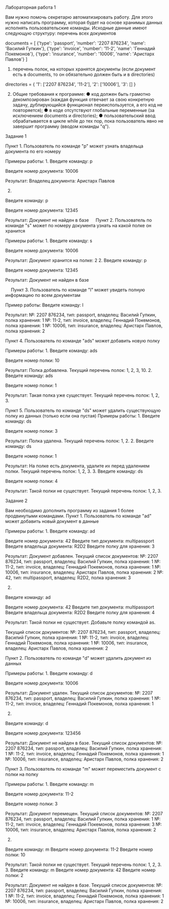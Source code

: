 Лабораторная работа 1

Вам нужно помочь секретарю автоматизировать работу. Для этого нужно написать программу, которая будет на основе хранимых данных исполнять пользовательские команды.
Исходные данные имеют следующую структуру:
перечень всех документов

documents = [
 {'type': 'passport', 'number': '2207 876234', 'name': 'Василий Гупкин'},
 {'type': 'invoice', 'number': '11-2', 'name': 'Геннадий Покемонов'},
 {'type': 'insurance', 'number': '10006', 'name': 'Аристарх Павлов'}
]
1)  перечень полок, на которых хранятся документы (если документ есть в documents, то он обязательно должен быть и в directories)

directories = {
 '1': ['2207 876234', '11-2'],
 '2': ['10006'],
 '3': []
}

2) Общие требования к программе:
●	код должен быть грамотно декомпозирован (каждая функция отвечает за свою конкретную задачу, дублирующийся функционал переиспользуется, а его код не повторяется);
●	в коде отсутствуют глобальные переменные (за исключением documents и directories);
●	пользовательский ввод обрабатывается в цикле while до тех пор, пока пользователь явно не завершит программу (вводом команды "q").

Задание 1

Пункт 1. Пользователь по команде "p" может узнать владельца документа по его номеру

Примеры работы:
1.
Введите команду:
p

Введите номер документа:
10006

Результат:
Владелец документа: Аристарх Павлов

2.
Введите команду:
p

Введите номер документа:
12345

Результат:
Документ не найден в базе
 
Пункт 2. Пользователь по команде "s" может по номеру документа узнать на какой полке он хранится

Примеры работы:
1.
Введите команду:
s

Введите номер документа:
10006

Результат:
Документ хранится на полке: 2
2.
Введите команду:
p

Введите номер документа:
12345

Результат:
Документ не найден в базе

 
Пункт 3. Пользователь по команде "l" может увидеть полную информацию по всем документам

Пример работы:
Введите команду:
l

Результат:
№: 2207 876234, тип: passport, владелец: Василий Гупкин, полка хранения: 1
№: 11-2, тип: invoice, владелец: Геннадий Покемонов, полка хранения: 1
№: 10006, тип: insurance, владелец: Аристарх Павлов, полка хранения: 2

Пункт 4. Пользователь по команде "ads" может добавить новую полку

Примеры работы:
1.
Введите команду:
ads

Введите номер полки:
10

Результат:
Полка добавлена. Текущий перечень полок: 1, 2, 3, 10.
2.
Введите команду:
ads

Введите номер полки:
1

Результат:
Такая полка уже существует. Текущий перечень полок: 1, 2, 3.

Пункт 5. Пользователь по команде "ds" может удалить существующую полку из данных (только если она пустая)
Примеры работы:
1.
Введите команду:
ds

Введите номер полки:
3

Результат:
Полка удалена. Текущий перечень полок: 1, 2.
2.
Введите команду:
ds

Введите номер полки:
1

Результат:
На полке есть документа, удалите их перед удалением полки. Текущий перечень полок: 1, 2, 3.
3.
Введите команду:
ds

Введите номер полки:
4

Результат:
Такой полки не существует. Текущий перечень полок: 1, 2, 3.

Задание 2

Вам необходимо дополнить программу из задания 1 более продвинутыми командами.
Пункт 1. Пользователь по команде "ad" может добавить новый документ в данные

Примеры работы:
1.
Введите команду:
ad

Введите номер документа:
42
Введите тип документа:
multipassport
Введите владельца документа:
R2D2
Введите полку для хранения:
3

Результат:
Документ добавлен. Текущий список документов:
№: 2207 876234, тип: passport, владелец: Василий Гупкин, полка хранения: 1
№: 11-2, тип: invoice, владелец: Геннадий Покемонов, полка хранения: 1
№: 10006, тип: insurance, владелец: Аристарх Павлов, полка хранения: 2
№: 42, тип: multipassport, владелец: R2D2, полка хранения: 3

2.
Введите команду:
ad

Введите номер документа:
42
Введите тип документа:
multipassport
Введите владельца документа:
R2D2
Введите полку для хранения:
4

Результат:
Такой полки не существует. Добавьте полку командой as. 

Текущий список документов:
№: 2207 876234, тип: passport, владелец: Василий Гупкин, полка хранения: 1
№: 11-2, тип: invoice, владелец: Геннадий Покемонов, полка хранения: 1
№: 10006, тип: insurance, владелец: Аристарх Павлов, полка хранения: 2

Пункт 2. Пользователь по команде "d" может удалить документ из данных

Примеры работы:
1.
Введите команду:
d

Введите номер документа:
10006

Результат:
Документ удален. 
Текущий список документов:
№: 2207 876234, тип: passport, владелец: Василий Гупкин, полка хранения: 1
№: 11-2, тип: invoice, владелец: Геннадий Покемонов, полка хранения: 1

2.
Введите команду:
d

Введите номер документа:
123456

Результат:
Документ не найден в базе. 
Текущий список документов:
№: 2207 876234, тип: passport, владелец: Василий Гупкин, полка хранения: 1
№: 11-2, тип: invoice, владелец: Геннадий Покемонов, полка хранения: 1
№: 10006, тип: insurance, владелец: Аристарх Павлов, полка хранения: 2

Пункт 3. Пользователь по команде "m" может переместить документ с полки на полку

Примеры работы:
1.
Введите команду:
m

Введите номер документа:
11-2

Введите номер полки:
3

Результат:
Документ перемещен. 
Текущий список документов:
№: 2207 876234, тип: passport, владелец: Василий Гупкин, полка хранения: 1
№: 11-2, тип: invoice, владелец: Геннадий Покемонов, полка хранения: 3
№: 10006, тип: insurance, владелец: Аристарх Павлов, полка хранения: 2

2.
Введите команду:
m
Введите номер документа:
11-2
Введите номер полки:
10

Результат:
Такой полки не существует. Текущий перечень полок: 1, 2, 3.
3.
Введите команду:
m
Введите номер документа:
42
Введите номер полки:
2

Результат:
Документ не найден в базе. 
Текущий список документов:
№: 2207 876234, тип: passport, владелец: Василий Гупкин, полка хранения: 1
№: 11-2, тип: invoice, владелец: Геннадий Покемонов, полка хранения: 1
№: 10006, тип: insurance, владелец: Аристарх Павлов, полка хранения: 2

